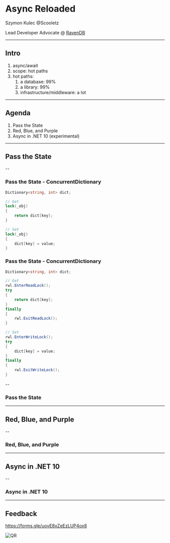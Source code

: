 # Async Reloaded

Szymon Kulec @Scooletz

Lead Developer Advocate @ [RavenDB](https://ravendb.net)

---

## Intro

1. async/await
1. scope: hot paths
1. hot paths:
   1. a database: 99%
   1. a library: 99%
   1. infrastructure/middleware: a lot

---

## Agenda

1. Pass the State
1. Red, Blue, and Purple
1. Async in .NET 10 (experimental)

---

## Pass the State

-- 

### Pass the State - ConcurrentDictionary

```csharp
Dictionary<string, int> dict;

// Get
lock(_obj)
{
    return dict[key];
}

// Set
lock(_obj)
{
    dict[key] = value;
}
```


### Pass the State - ConcurrentDictionary

```csharp
Dictionary<string, int> dict;

// Get
rwl.EnterReadLock();
try
{
    return dict[key];
}
finally
{
    rwl.ExitReadLock();
}

// Set
rwl.EnterWriteLock();
try
{
    dict[key] = value;
}
finally
{
    rwl.ExitWriteLock();
}
```

--

### Pass the State

---

## Red, Blue, and Purple

--

### Red, Blue, and Purple

---

## Async in .NET 10

--

### Async in .NET 10

---

## Feedback

https://forms.gle/uovE8xZeEzLUP4ox8

![QR](/assets/feedback.png)